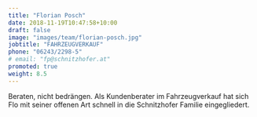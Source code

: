 ```yaml
---
title: "Florian Posch"
date: 2018-11-19T10:47:58+10:00
draft: false
image: "images/team/florian-posch.jpg"
jobtitle: "FAHRZEUGVERKAUF"
phone: "06243/2298-5"
# email: "fp@schnitzhofer.at"
promoted: true
weight: 8.5
---
```


Beraten, nicht bedrängen. Als Kundenberater im Fahrzeugverkauf hat sich Flo mit seiner offenen Art schnell in die Schnitzhofer Familie eingegliedert.